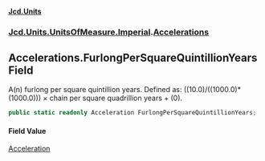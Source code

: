 #### [Jcd.Units](index.md 'index')
### [Jcd.Units.UnitsOfMeasure.Imperial](Jcd.Units.UnitsOfMeasure.Imperial.md 'Jcd.Units.UnitsOfMeasure.Imperial').[Accelerations](Accelerations.md 'Jcd.Units.UnitsOfMeasure.Imperial.Accelerations')

## Accelerations.FurlongPerSquareQuintillionYears Field

A(n) furlong per square quintillion years. Defined as: ((10.0)/((1000.0)*(1000.0))) × chain per square quadrillion years + (0).

```csharp
public static readonly Acceleration FurlongPerSquareQuintillionYears;
```

#### Field Value
[Acceleration](Acceleration.md 'Jcd.Units.UnitTypes.Acceleration')